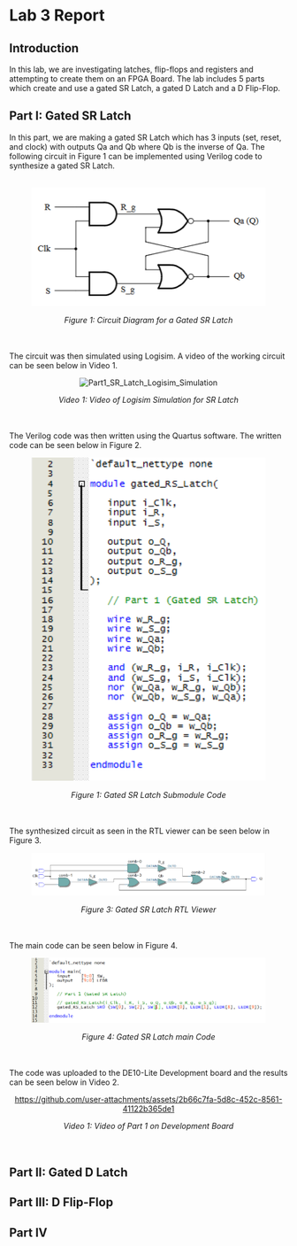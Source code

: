 # Lab 3 Report
## Introduction
In this lab, we are investigating latches, flip-flops and registers and attempting to create them on an FPGA Board. The lab includes 5 parts
which create and use a gated SR Latch, a gated D Latch and a D Flip-Flop.

## Part I: Gated SR Latch
In this part, we are making a gated SR Latch which has 3 inputs (set, reset, and clock) with outputs Qa and Qb where Qb is the inverse of Qa.
The following circuit in Figure 1 can be implemented using Verilog code to synthesize a gated SR Latch.
<br><br>

<figure>
  <div align="center">
    <img src="imgs_and_videos/Gated_SR_Latch_Circuit_Diagram.png" alt="Circuit Diagram for a Gated SR Latch" width="500">
  </div>
</figure>

<div align="center">
  <figcaption><em>Figure 1: Circuit Diagram for a Gated SR Latch </em></figcaption>
</div>
<br><br>

The circuit was then simulated using Logisim. A video of the working circuit can be seen below in Video 1.

<div align="center">
  
  ![Part1_SR_Latch_Logisim_Simulation](https://github.com/user-attachments/assets/869d1d6b-215a-4f1c-a015-4b9a04dc30d6)
  <figcaption><em>Video 1: Video of Logisim Simulation for SR Latch</em></figcaption>
</div>
<br><br>

The Verilog code was then written using the Quartus software. The written code can be seen below in Figure 2.
<figure>
  <div align="center">
    <img src="imgs_and_videos/Part1_gated_SR_Latch_Submodule_Code.png" alt="Gated SR Latch Submodule Code" width="500">
  </div>
</figure>

<div align="center">
  <figcaption><em>Figure 1: Gated SR Latch Submodule Code </em></figcaption>
</div>
<br><br>

The synthesized circuit as seen in the RTL viewer can be seen below in Figure 3.
<figure>
  <div align="center">
    <img src="imgs_and_videos/Gated_SR_Latch_RTL_Viewer.png" alt="Gated SR Latch RTL Viewer" width="500">
  </div>
</figure>

<div align="center">
  <figcaption><em>Figure 3: Gated SR Latch RTL Viewer </em></figcaption>
</div>
<br><br>

The main code can be seen below in Figure 4.
<figure>
  <div align="center">
    <img src="imgs_and_videos/Part1_main_Code.png" alt="Gated SR Latch main Code" width="500">
  </div>
</figure>

<div align="center">
  <figcaption><em>Figure 4: Gated SR Latch main Code </em></figcaption>
</div>
<br><br>

The code was uploaded to the DE10-Lite Development board and the results can be seen below in Video 2.
<div align="center">
  
  https://github.com/user-attachments/assets/2b66c7fa-5d8c-452c-8561-41122b365de1
  <figcaption><em>Video 1: Video of Part 1 on Development Board</em></figcaption>
</div>
<br><br>

## Part II: Gated D Latch

## Part III: D Flip-Flop

## Part IV

